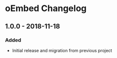 # oEmbed Changelog

## 1.0.0 - 2018-11-18

### Added
- Initial release and migration from previous project
